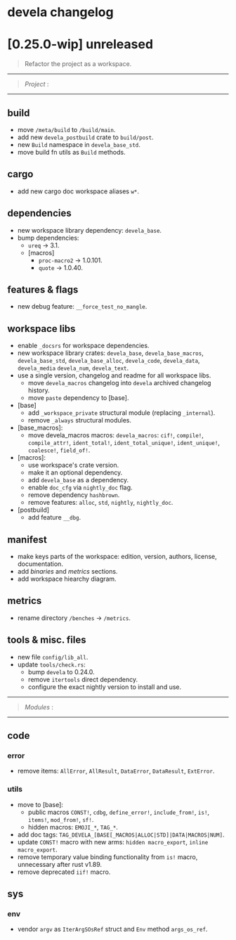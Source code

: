 # devela changelog

[0.25.0-wip] unreleased
=======================

> Refactor the project as a workspace.

-----------
> *Project* :
-----------

## build
- move `/meta/build` to `/build/main`.
- add new `devela_postbuild` crate to `build/post`.
- new `Build` namespace in `devela_base_std`.
- move build fn utils as `Build` methods.

## cargo
- add new cargo doc workspace aliases `w*`.

## dependencies
- new workspace library dependency: `devela_base`.
- bump dependencies:
  - `ureq` → 3.1.
  - [macros]
    - `proc-macro2` → 1.0.101.
    - `quote` → 1.0.40.

## features & flags
- new debug feature: `__force_test_no_mangle`.

## workspace libs
- enable `_docsrs` for workspace dependencies.
- new workspace library crates: `devela_base`, `devela_base_macros`, `devela_base_std`, `devela_base_alloc`, `devela_code`, `devela_data`, `devela_media` `devela_num`, `devela_text`.
- use a single version, changelog and readme for all workspace libs.
  - move `devela_macros` changelog into `devela` archived changelog history.
  - move `paste` dependency to [base].
- [base]
  - add `_workspace_private` structural module (replacing `_internal`).
  - remove `_always` structural modules.
- [base_macros]:
  - move devela_macros macros: `devela_macros`: `cif!`, `compile!`, `compile_attr!`, `ident_total!`, `ident_total_unique!`, `ident_unique!`, `coalesce!`, `field_of!`.
- [macros]:
  - use workspace's crate version.
  - make it an optional dependency.
  - add `devela_base` as a dependency.
  - enable `doc_cfg` via `nightly_doc` flag.
  - remove dependency `hashbrown`.
  - remove features: `alloc`, `std`, `nightly`, `nightly_doc`.
- [postbuild]
  - add feature `__dbg`.

## manifest
- make keys parts of the workspace: edition, version, authors, license, documentation.
- add *binaries* and *metrics* sections.
- add workspace hiearchy diagram.

## metrics
- rename directory `/benches` → `/metrics`.

## tools & misc. files
- new file `config/lib_all`.
- update `tools/check.rs`:
  - bump `devela` to 0.24.0.
  - remove `itertools` direct dependency.
  - configure the exact nightly version to install and use.


-----------
> *Modules* :
-----------

## code
### error
- remove items: `AllError`, `AllResult`, `DataError`, `DataResult`, `ExtError`.

### utils
- move to [base]:
  - public macros `CONST!`, `cdbg`, `define_error!`, `include_from!`, `is!`, `items!`, `mod_from!`, `sf!`.
  - hidden macros: `EMOJI_*`, `TAG_*`.
- add doc tags: `TAG_DEVELA_[BASE[_MACROS|ALLOC|STD]|DATA|MACROS|NUM]`.
- update `CONST!` macro with new arms: `hidden macro_export`, `inline macro_export`.
- remove temporary value binding functionality from `is!` macro, unnecessary after rust v1.89.
- remove deprecated `iif!` macro.

## sys
### env
- vendor `argv` as `IterArgSOsRef` struct and `Env` method `args_os_ref`.

[0.25.0]: https://github.com/andamira/devela/releases/tag/v0.25.0
